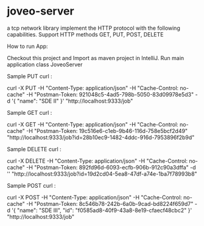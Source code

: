 # joveo-server
a tcp network library implement the HTTP protocol with the  following capabilities.  Support HTTP methods GET, PUT, POST, DELETE

How to run App:

Checkout this project and Import as maven project in IntelliJ. Run main application class JoveoServer 

Sample PUT curl :

curl -X PUT -H "Content-Type: application/json" -H "Cache-Control: no-cache" -H "Postman-Token: 921048c5-4ad5-798b-5050-83d09978e5d3" -d '{
  "name": "SDE II"
}' "http://localhost:9333/job"

Sample GET curl :

curl -X GET -H "Content-Type: application/json" -H "Cache-Control: no-cache" -H "Postman-Token: 19c516e6-c1eb-9b46-116d-758e5bcf2d49" "http://localhost:9333/job?id=28b10ec9-1482-4ddc-916d-7953896f2b9d"

Sample DELETE curl :

curl -X DELETE -H "Content-Type: application/json" -H "Cache-Control: no-cache" -H "Postman-Token: 892fd96d-6093-ecfb-906b-912c90a3dffa" -d '' "http://localhost:9333/job?id=19d2cd04-5ea8-47df-a74e-1ba7f78993b8"

Sample POST curl :

curl -X POST -H "Content-Type: application/json" -H "Cache-Control: no-cache" -H "Postman-Token: 8c546b78-242b-6a0b-9cad-bd8224f659d7" -d '{
  "name": "SDE III",
  "id": "f0585ad8-40f9-43a8-8e19-cfaecf48cbc2"
}' "http://localhost:9333/job"


